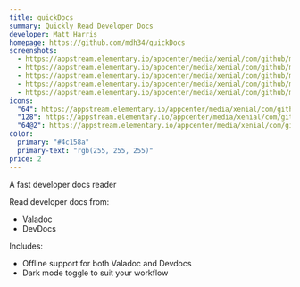 ```yaml
---
title: quickDocs
summary: Quickly Read Developer Docs
developer: Matt Harris
homepage: https://github.com/mdh34/quickDocs
screenshots:
  - https://appstream.elementary.io/appcenter/media/xenial/com/github/mdh34.quickdocs.desktop/39091CE33364C27BB660DF955A6B4F68/screenshots/image-1_orig.png
  - https://appstream.elementary.io/appcenter/media/xenial/com/github/mdh34.quickdocs.desktop/39091CE33364C27BB660DF955A6B4F68/screenshots/image-2_orig.png
  - https://appstream.elementary.io/appcenter/media/xenial/com/github/mdh34.quickdocs.desktop/39091CE33364C27BB660DF955A6B4F68/screenshots/image-3_orig.png
  - https://appstream.elementary.io/appcenter/media/xenial/com/github/mdh34.quickdocs.desktop/39091CE33364C27BB660DF955A6B4F68/screenshots/image-4_orig.png
  - https://appstream.elementary.io/appcenter/media/xenial/com/github/mdh34.quickdocs.desktop/39091CE33364C27BB660DF955A6B4F68/screenshots/image-5_orig.png
icons:
  "64": https://appstream.elementary.io/appcenter/media/xenial/com/github/mdh34.quickdocs.desktop/39091CE33364C27BB660DF955A6B4F68/icons/64x64/com.github.mdh34.quickdocs_com.github.mdh34.quickdocs.png
  "128": https://appstream.elementary.io/appcenter/media/xenial/com/github/mdh34.quickdocs.desktop/39091CE33364C27BB660DF955A6B4F68/icons/128x128/com.github.mdh34.quickdocs_com.github.mdh34.quickdocs.png
  "64@2": https://appstream.elementary.io/appcenter/media/xenial/com/github/mdh34.quickdocs.desktop/39091CE33364C27BB660DF955A6B4F68/icons/64x64@2/com.github.mdh34.quickdocs_com.github.mdh34.quickdocs.png
color:
  primary: "#4c158a"
  primary-text: "rgb(255, 255, 255)"
price: 2
---
```


<p>A fast developer docs reader</p>
<p>Read developer docs from:</p>
<ul>
  <li>Valadoc</li>
  <li>DevDocs</li>
</ul>
<p>Includes:</p>
<ul>
  <li>Offline support for both Valadoc and Devdocs</li>
  <li>Dark mode toggle to suit your workflow</li>
</ul>